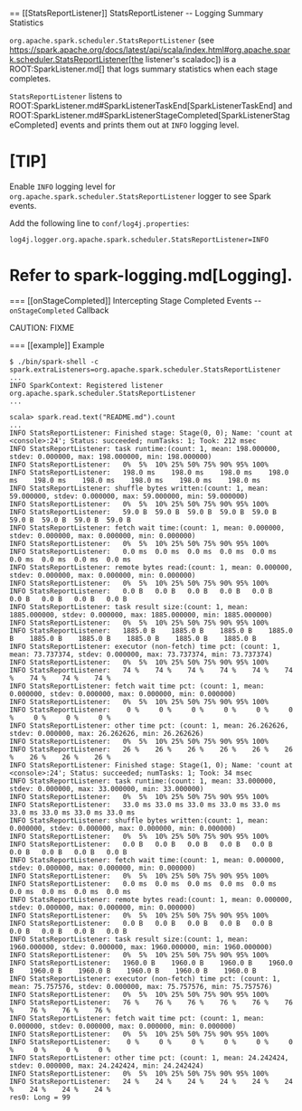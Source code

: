 == [[StatsReportListener]] StatsReportListener -- Logging Summary Statistics

`org.apache.spark.scheduler.StatsReportListener` (see https://spark.apache.org/docs/latest/api/scala/index.html#org.apache.spark.scheduler.StatsReportListener[the listener's scaladoc]) is a ROOT:SparkListener.md[] that logs summary statistics when each stage completes.

`StatsReportListener` listens to ROOT:SparkListener.md#SparkListenerTaskEnd[SparkListenerTaskEnd] and ROOT:SparkListener.md#SparkListenerStageCompleted[SparkListenerStageCompleted] events and prints them out at `INFO` logging level.

[TIP]
====
Enable `INFO` logging level for `org.apache.spark.scheduler.StatsReportListener` logger to see Spark events.

Add the following line to `conf/log4j.properties`:

```
log4j.logger.org.apache.spark.scheduler.StatsReportListener=INFO
```

Refer to spark-logging.md[Logging].
====

=== [[onStageCompleted]] Intercepting Stage Completed Events -- `onStageCompleted` Callback

CAUTION: FIXME

=== [[example]] Example

```
$ ./bin/spark-shell -c spark.extraListeners=org.apache.spark.scheduler.StatsReportListener
...
INFO SparkContext: Registered listener org.apache.spark.scheduler.StatsReportListener
...

scala> spark.read.text("README.md").count
...
INFO StatsReportListener: Finished stage: Stage(0, 0); Name: 'count at <console>:24'; Status: succeeded; numTasks: 1; Took: 212 msec
INFO StatsReportListener: task runtime:(count: 1, mean: 198.000000, stdev: 0.000000, max: 198.000000, min: 198.000000)
INFO StatsReportListener: 	0%	5%	10%	25%	50%	75%	90%	95%	100%
INFO StatsReportListener: 	198.0 ms	198.0 ms	198.0 ms	198.0 ms	198.0 ms	198.0 ms	198.0 ms	198.0 ms	198.0 ms
INFO StatsReportListener: shuffle bytes written:(count: 1, mean: 59.000000, stdev: 0.000000, max: 59.000000, min: 59.000000)
INFO StatsReportListener: 	0%	5%	10%	25%	50%	75%	90%	95%	100%
INFO StatsReportListener: 	59.0 B	59.0 B	59.0 B	59.0 B	59.0 B	59.0 B	59.0 B	59.0 B	59.0 B
INFO StatsReportListener: fetch wait time:(count: 1, mean: 0.000000, stdev: 0.000000, max: 0.000000, min: 0.000000)
INFO StatsReportListener: 	0%	5%	10%	25%	50%	75%	90%	95%	100%
INFO StatsReportListener: 	0.0 ms	0.0 ms	0.0 ms	0.0 ms	0.0 ms	0.0 ms	0.0 ms	0.0 ms	0.0 ms
INFO StatsReportListener: remote bytes read:(count: 1, mean: 0.000000, stdev: 0.000000, max: 0.000000, min: 0.000000)
INFO StatsReportListener: 	0%	5%	10%	25%	50%	75%	90%	95%	100%
INFO StatsReportListener: 	0.0 B	0.0 B	0.0 B	0.0 B	0.0 B	0.0 B	0.0 B	0.0 B	0.0 B
INFO StatsReportListener: task result size:(count: 1, mean: 1885.000000, stdev: 0.000000, max: 1885.000000, min: 1885.000000)
INFO StatsReportListener: 	0%	5%	10%	25%	50%	75%	90%	95%	100%
INFO StatsReportListener: 	1885.0 B	1885.0 B	1885.0 B	1885.0 B	1885.0 B	1885.0 B	1885.0 B	1885.0 B	1885.0 B
INFO StatsReportListener: executor (non-fetch) time pct: (count: 1, mean: 73.737374, stdev: 0.000000, max: 73.737374, min: 73.737374)
INFO StatsReportListener: 	0%	5%	10%	25%	50%	75%	90%	95%	100%
INFO StatsReportListener: 	74 %	74 %	74 %	74 %	74 %	74 %	74 %	74 %	74 %
INFO StatsReportListener: fetch wait time pct: (count: 1, mean: 0.000000, stdev: 0.000000, max: 0.000000, min: 0.000000)
INFO StatsReportListener: 	0%	5%	10%	25%	50%	75%	90%	95%	100%
INFO StatsReportListener: 	 0 %	 0 %	 0 %	 0 %	 0 %	 0 %	 0 %	 0 %	 0 %
INFO StatsReportListener: other time pct: (count: 1, mean: 26.262626, stdev: 0.000000, max: 26.262626, min: 26.262626)
INFO StatsReportListener: 	0%	5%	10%	25%	50%	75%	90%	95%	100%
INFO StatsReportListener: 	26 %	26 %	26 %	26 %	26 %	26 %	26 %	26 %	26 %
INFO StatsReportListener: Finished stage: Stage(1, 0); Name: 'count at <console>:24'; Status: succeeded; numTasks: 1; Took: 34 msec
INFO StatsReportListener: task runtime:(count: 1, mean: 33.000000, stdev: 0.000000, max: 33.000000, min: 33.000000)
INFO StatsReportListener: 	0%	5%	10%	25%	50%	75%	90%	95%	100%
INFO StatsReportListener: 	33.0 ms	33.0 ms	33.0 ms	33.0 ms	33.0 ms	33.0 ms	33.0 ms	33.0 ms	33.0 ms
INFO StatsReportListener: shuffle bytes written:(count: 1, mean: 0.000000, stdev: 0.000000, max: 0.000000, min: 0.000000)
INFO StatsReportListener: 	0%	5%	10%	25%	50%	75%	90%	95%	100%
INFO StatsReportListener: 	0.0 B	0.0 B	0.0 B	0.0 B	0.0 B	0.0 B	0.0 B	0.0 B	0.0 B
INFO StatsReportListener: fetch wait time:(count: 1, mean: 0.000000, stdev: 0.000000, max: 0.000000, min: 0.000000)
INFO StatsReportListener: 	0%	5%	10%	25%	50%	75%	90%	95%	100%
INFO StatsReportListener: 	0.0 ms	0.0 ms	0.0 ms	0.0 ms	0.0 ms	0.0 ms	0.0 ms	0.0 ms	0.0 ms
INFO StatsReportListener: remote bytes read:(count: 1, mean: 0.000000, stdev: 0.000000, max: 0.000000, min: 0.000000)
INFO StatsReportListener: 	0%	5%	10%	25%	50%	75%	90%	95%	100%
INFO StatsReportListener: 	0.0 B	0.0 B	0.0 B	0.0 B	0.0 B	0.0 B	0.0 B	0.0 B	0.0 B
INFO StatsReportListener: task result size:(count: 1, mean: 1960.000000, stdev: 0.000000, max: 1960.000000, min: 1960.000000)
INFO StatsReportListener: 	0%	5%	10%	25%	50%	75%	90%	95%	100%
INFO StatsReportListener: 	1960.0 B	1960.0 B	1960.0 B	1960.0 B	1960.0 B	1960.0 B	1960.0 B	1960.0 B	1960.0 B
INFO StatsReportListener: executor (non-fetch) time pct: (count: 1, mean: 75.757576, stdev: 0.000000, max: 75.757576, min: 75.757576)
INFO StatsReportListener: 	0%	5%	10%	25%	50%	75%	90%	95%	100%
INFO StatsReportListener: 	76 %	76 %	76 %	76 %	76 %	76 %	76 %	76 %	76 %
INFO StatsReportListener: fetch wait time pct: (count: 1, mean: 0.000000, stdev: 0.000000, max: 0.000000, min: 0.000000)
INFO StatsReportListener: 	0%	5%	10%	25%	50%	75%	90%	95%	100%
INFO StatsReportListener: 	 0 %	 0 %	 0 %	 0 %	 0 %	 0 %	 0 %	 0 %	 0 %
INFO StatsReportListener: other time pct: (count: 1, mean: 24.242424, stdev: 0.000000, max: 24.242424, min: 24.242424)
INFO StatsReportListener: 	0%	5%	10%	25%	50%	75%	90%	95%	100%
INFO StatsReportListener: 	24 %	24 %	24 %	24 %	24 %	24 %	24 %	24 %	24 %
res0: Long = 99
```
